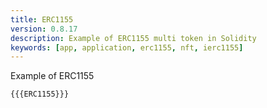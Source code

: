 ```yaml
---
title: ERC1155
version: 0.8.17
description: Example of ERC1155 multi token in Solidity
keywords: [app, application, erc1155, nft, ierc1155]
---
```


Example of ERC1155

```solidity
{{{ERC1155}}}
```
